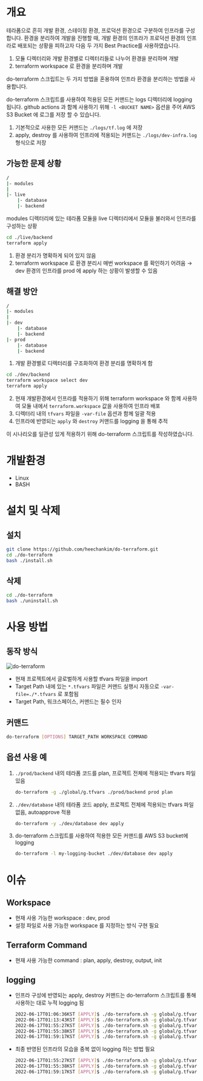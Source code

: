 # 개요

테라폼으로 흔히 개발 환경, 스테이징 환경, 프로덕션 환경으로 구분하여 인프라를 구성합니다. 환경을 분리하여 개발을 진행할 때, 개발 환경의 인프라가 프로덕션 환경의 인프라로 배포되는 상황을 피하고자 다음 두 가지 Best Practice를 사용하였습니다.

1. 모듈 디렉터리와 개발 환경별로 디렉터리들로 나누어 환경을 분리하며 개발
2. terraform workspace 로 환경을 분리하며 개발

do-terraform 스크립트는 두 가지 방법을 혼용하여 인프라 환경을 분리하는 방법을 사용합니다.

do-terraform 스크립트를 사용하여 적용된 모든 커맨드는 logs 디렉터리에 logging 됩니다. github actions 과 함께 사용하기 위해 `-l <BUCKET NAME>` 옵션을 주어 AWS S3 Bucket 에 로그를 저장 할 수 있습니다.

1. 기본적으로 사용한 모든 커맨드는 `./logs/tf.log` 에 저장
2. apply, destroy 를 사용하여 인프라에 적용되는 커맨드는 `./logs/dev-infra.log` 형식으로 저장

## 가능한 문제 상황

```bash
/
|- modules
|
|- live
    |- database
    |- backend
```

modules 디렉터리에 있는 테라폼 모듈을 live 디렉터리에서 모듈을 불러와서 인프라를 구성하는 상황

```bash
cd ./live/backend
terraform apply
```

1. 환경 분리가 명확하게 되어 있지 않음
2. terraform workspace 로 환경 분리시 매번 workspace 를 확인하기 어려움 → dev 환경의 인프라를 prod 에 apply 하는 상황이 발생할 수 있음

## 해결 방안

```bash
/
|- modules
|
|- dev
    |- database
    |- backend
|- prod
    |- database
    |- backend
```

1. 개발 환경별로 디렉터리를 구조화하여 환경 분리를 명확하게 함

```bash
cd ./dev/backend
terraform workspace select dev
terraform apply
```

2. 현재 개발환경에서 인프라를 적용하기 위해 terraform workspace 와 함께 사용하여 모듈 내에서 `terraform.workspace` 값을 사용하여 인프라 배포
3. 디렉터리 내의 `tfvars` 파일을 `-var-file` 옵션과 함께 일괄 적용
4. 인프라에 반영되는 `apply` 와 `destroy` 커맨드를 logging 을 통해 추적

이 시나리오를 일관성 있게 적용하기 위해 do-terraform 스크립트를 작성하였습니다.

# 개발환경

- Linux
- BASH

# 설치 및 삭제

## 설치

```bash
git clone https://github.com/heechankim/do-terraform.git
cd ./do-terraform
bash ./install.sh
```

## 삭제

```bash
cd ./do-terraform
bash ./uninstall.sh
```

# 사용 방법

## 동작 방식
![do-terraform](https://user-images.githubusercontent.com/96629089/174828340-47f76505-45d6-4144-af78-434c70463e29.png)
- 현재 프로젝트에서 글로벌하게 사용할 tfvars 파일을 import
- Target Path 내에 있는 `*.tfvars` 파일은 커맨드 실행시 자동으로 `-var-file=./*.tfvars` 로 포함됨
- Target Path, 워크스페이스, 커맨드는 필수 인자

## 커맨드

```bash
do-terraform [OPTIONS] TARGET_PATH WORKSPACE COMMAND
```

## 옵션 사용 예

1. `./prod/backend` 내의 테라폼 코드를 plan, 프로젝트 전체에 적용되는 tfvars 파일 있음
    
    ```bash
    do-terraform -g ./global/g.tfvars ./prod/backend prod plan
    ```
    
2. `./dev/database` 내의 테라폼 코드 apply, 프로젝트 전체에 적용되는 tfvars 파일 없음, autoapprove 적용
    
    ```bash
    do-terraform -y ./dev/database dev apply
    ```
    
3. do-terraform 스크립트를 사용하여 적용한 모든 커맨드를 AWS S3 bucket에 logging
    
    ```bash
    do-terraform -l my-logging-bucket ./dev/database dev apply
    ```

# 이슈

## Workspace

- 현재 사용 가능한 workspace : dev, prod
- 설정 파일로 사용 가능한 workspace 를 지정하는 방식 구현 필요

## Terraform Command

- 현재 사용 가능한 command : plan, apply, destroy, output, init

## logging

- 인프라 구성에 반영되는 apply, destroy 커맨드는 do-terraform 스크립트를 통해 사용하는 대로 누적 logging 됨
    
    ```bash
    2022-06-17T01:06:36KST [APPLY]$ ./do-terraform.sh -g global/g.tfvars -y -l autosql-infra-terraform-state dev/vpc/ dev apply
    2022-06-17T01:13:43KST [APPLY]$ ./do-terraform.sh -g global/g.tfvars -y -l autosql-infra-terraform-state dev/vpc/ dev apply
    2022-06-17T01:55:27KST [APPLY]$ ./do-terraform.sh -g global/g.tfvars -y -l autosql-infra-terraform-state dev/vpc/ dev apply
    2022-06-17T01:55:38KST [APPLY]$ ./do-terraform.sh -g global/g.tfvars -y -l autosql-infra-terraform-state dev/frontend/ dev apply
    2022-06-17T01:59:17KST [APPLY]$ ./do-terraform.sh -g global/g.tfvars -y -l autosql-infra-terraform-state dev/backend/ dev apply
    ```
    
- 최종 반영된 인프라의 모습을 중복 없이 logging 하는 방법 필요
    
    ```bash
    2022-06-17T01:55:27KST [APPLY]$ ./do-terraform.sh -g global/g.tfvars -y -l autosql-infra-terraform-state dev/vpc/ dev apply
    2022-06-17T01:55:38KST [APPLY]$ ./do-terraform.sh -g global/g.tfvars -y -l autosql-infra-terraform-state dev/frontend/ dev apply
    2022-06-17T01:59:17KST [APPLY]$ ./do-terraform.sh -g global/g.tfvars -y -l autosql-infra-terraform-state dev/backend/ dev apply
    ```
